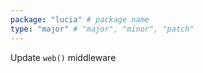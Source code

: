 ```yaml
---
package: "lucia" # package name
type: "major" # "major", "minor", "patch"
---
```


Update `web()` middleware
